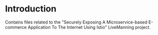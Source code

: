 # Introduction
Contains files related to the "Securely Exposing A Microservice-based E-commerce Application To The Internet Using Istio"
LiveManning project.
